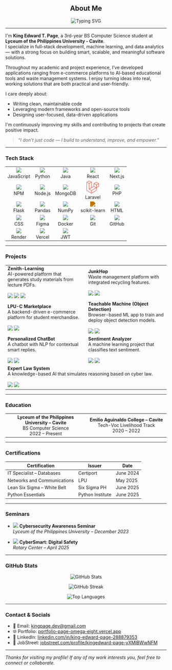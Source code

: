 <!-- About Me Section -->
<h2 align="center">About Me</h2>

<p align="center">
  <img src="https://readme-typing-svg.demolab.com?font=Fira+Code&weight=500&size=20&pause=1000&color=00D9FF&center=true&vCenter=true&width=600&lines=Developer+%7C+AI+Explorer+%7C+Clean+Code+Enthusiast;Solving+real-world+problems+through+technology;Always+learning%2C+always+building" alt="Typing SVG" />
</p>

---

I'm **King Edward T. Page**, a 3rd-year BS Computer Science student at **Lyceum of the Philippines University - Cavite**.  
I specialize in full-stack development, machine learning, and data analytics — with a strong focus on building smart, scalable, and meaningful software solutions.

Throughout my academic and project experience, I’ve developed applications ranging from e-commerce platforms to AI-based educational tools and waste management systems. I enjoy turning ideas into real, working solutions that are both practical and user-friendly.

I care deeply about:
- Writing clean, maintainable code  
- Leveraging modern frameworks and open-source tools  
- Designing user-focused, data-driven applications  

I'm continuously improving my skills and contributing to projects that create positive impact.

> *“I don’t just code — I build to understand, improve, and empower.”*

---

### Tech Stack

<table>
  <tr>
    <td align="center"><img src="https://cdn.jsdelivr.net/gh/devicons/devicon/icons/javascript/javascript-original.svg" width="40"/><br>JavaScript</td>
    <td align="center"><img src="https://cdn.jsdelivr.net/gh/devicons/devicon/icons/python/python-original.svg" width="40"/><br>Python</td>
    <td align="center"><img src="https://cdn.jsdelivr.net/gh/devicons/devicon/icons/java/java-original.svg" width="40"/><br>Java</td>
    <td align="center"><img src="https://cdn.jsdelivr.net/gh/devicons/devicon/icons/react/react-original.svg" width="40"/><br>React</td>
    <td align="center"><img src="https://cdn.jsdelivr.net/gh/devicons/devicon/icons/nextjs/nextjs-original.svg" width="40"/><br>Next.js</td>
  </tr>
  <tr>
    <td align="center"><img src="https://cdn.jsdelivr.net/gh/devicons/devicon/icons/npm/npm-original-wordmark.svg" width="40"/><br>NPM</td>
    <td align="center"><img src="https://cdn.jsdelivr.net/gh/devicons/devicon/icons/nodejs/nodejs-original.svg" width="40"/><br>Node.js</td>
    <td align="center"><img src="https://cdn.jsdelivr.net/gh/devicons/devicon/icons/mongodb/mongodb-original.svg" width="40"/><br>MongoDB</td>
    <td align="center"><img src="https://raw.githubusercontent.com/devicons/devicon/master/icons/laravel/laravel-original.svg" width="40"/><br>Laravel</td>
    <td align="center"><img src="https://cdn.jsdelivr.net/gh/devicons/devicon/icons/php/php-original.svg" width="40"/><br>PHP</td>
  </tr>
  <tr>
    <td align="center"><img src="https://cdn.jsdelivr.net/gh/devicons/devicon/icons/flask/flask-original.svg" width="40"/><br>Flask</td>
    <td align="center"><img src="https://cdn.jsdelivr.net/gh/devicons/devicon/icons/pandas/pandas-original.svg" width="40"/><br>Pandas</td>
    <td align="center"><img src="https://cdn.jsdelivr.net/gh/devicons/devicon/icons/numpy/numpy-original.svg" width="40"/><br>NumPy</td>
    <td align="center">
      <img src="https://cdn.jsdelivr.net/npm/simple-icons@v10/icons/scikitlearn.svg" width="40" style="filter: invert(57%) sepia(85%) saturate(506%) hue-rotate(358deg) brightness(92%) contrast(94%)"/><br>scikit-learn
    </td>
    <td align="center"><img src="https://cdn.jsdelivr.net/gh/devicons/devicon/icons/html5/html5-original.svg" width="40"/><br>HTML</td>
  </tr>
  <tr>
    <td align="center"><img src="https://cdn.jsdelivr.net/gh/devicons/devicon/icons/css3/css3-original.svg" width="40"/><br>CSS</td>
    <td align="center"><img src="https://cdn.jsdelivr.net/gh/devicons/devicon/icons/figma/figma-original.svg" width="40"/><br>Figma</td>
    <td align="center"><img src="https://cdn.jsdelivr.net/gh/devicons/devicon/icons/docker/docker-original.svg" width="40"/><br>Docker</td>
    <td align="center"><img src="https://cdn.jsdelivr.net/gh/devicons/devicon/icons/git/git-original.svg" width="40"/><br>Git</td>
    <td align="center"><img src="https://cdn.jsdelivr.net/gh/devicons/devicon/icons/github/github-original.svg" width="40"/><br>GitHub</td>
  </tr>
  <tr>
    <td align="center"><img src="https://raw.githubusercontent.com/detain/svg-logos/master/svg/render.svg" width="40"/><br>Render</td>
    <td align="center"><img src="https://www.svgrepo.com/show/327408/logo-vercel.svg" width="40"/><br>Vercel</td>
    <td align="center"><img src="https://jwt.io/img/pic_logo.svg" width="40"/><br>JWT</td>
  </tr>
</table>

---

### Projects

<div align="center">

<table>
  <tr>
    <td width="50%">
      <strong>Zenith-Learning</strong><br>
      AI-powered platform that generates study materials from lecture PDFs.<br><br>
      <img src="https://img.shields.io/badge/-Nuxt.js-00C58E?style=flat-square&logo=nuxtdotjs&logoColor=white"/>
      <img src="https://img.shields.io/badge/-Python-3776AB?style=flat-square&logo=python&logoColor=white"/>
      <img src="https://img.shields.io/badge/-Flask-000000?style=flat-square&logo=flask"/>
    </td>
    <td width="50%">
      <strong>JunkHop</strong><br>
      Waste management platform with integrated recycling features.<br><br>
      <img src="https://img.shields.io/badge/-Laravel-F9322C?style=flat-square&logo=laravel&logoColor=white"/>
      <img src="https://img.shields.io/badge/-Nuxt.js-00C58E?style=flat-square&logo=nuxtdotjs&logoColor=white"/>
    </td>
  </tr>
  <tr>
    <td>
      <strong>LPU-C Marketplace</strong><br>
      A backend-driven e-commerce platform for student merchandise.<br><br>
      <img src="https://img.shields.io/badge/-PHP-777BB4?style=flat-square&logo=php&logoColor=white"/>
      <img src="https://img.shields.io/badge/-MySQL-4479A1?style=flat-square&logo=mysql&logoColor=white"/>
    </td>
    <td>
      <strong>Teachable Machine (Object Detection)</strong><br>
      Browser-based ML app to train and deploy object detection models.<br><br>
      <img src="https://img.shields.io/badge/-TensorFlow-FF6F00?style=flat-square&logo=tensorflow&logoColor=white"/>
      <img src="https://img.shields.io/badge/-JavaScript-F7DF1E?style=flat-square&logo=javascript&logoColor=black"/>
    </td>
  </tr>
  <tr>
    <td>
      <strong>Personalized ChatBot</strong><br>
      A chatbot with NLP for contextual smart replies.<br><br>
      <img src="https://img.shields.io/badge/-Python-3776AB?style=flat-square&logo=python&logoColor=white"/>
      <img src="https://img.shields.io/badge/-NLP-006400?style=flat-square"/>
    </td>
    <td>
      <strong>Sentiment Analyzer</strong><br>
      A machine learning project that classifies text sentiment.<br><br>
      <img src="https://img.shields.io/badge/-scikit--learn-F7931E?style=flat-square&logo=scikitlearn&logoColor=white"/>
      <img src="https://img.shields.io/badge/-Python-3776AB?style=flat-square&logo=python&logoColor=white"/>
    </td>
  </tr>
  <tr>
    <td colspan="2">
      <strong>Expert Law System</strong><br>
      A knowledge-based AI that simulates reasoning based on cyber law.<br><br>
      <img src="https://img.shields.io/badge/-JavaScript-F7DF1E?style=flat-square&logo=javascript&logoColor=black"/>
      <img src="https://img.shields.io/badge/-Node.js-339933?style=flat-square&logo=nodedotjs&logoColor=white"/>
    </td>
  </tr>
</table>

</div>

---

### Education

<table>
  <tr>
    <td align="center" width="50%">
      <strong>Lyceum of the Philippines University – Cavite</strong><br>
      BS Computer Science<br>
      2022 – Present
    </td>
    <td align="center" width="50%">
      <strong>Emilio Aguinaldo College – Cavite</strong><br>
      Tech-Voc Livelihood Track<br>
      2020 – 2022
    </td>
  </tr>
</table>

---

### Certifications

| Certification | Issuer | Date |
|---------------|--------|------|
| IT Specialist – Databases | Certiport | June 2024 |
| Networks and Communications | LPU | May 2025 |
| Lean Six Sigma – White Belt | Six Sigma PH | June 2025 |
| Python Essentials | Python Institute | June 2025 |

---

### Seminars

- <img src="https://img.icons8.com/color/32/shield.png" width="18"/> **Cybersecurity Awareness Seminar**  
  *Lyceum of the Philippines University – December 2023*

- <img src="https://img.icons8.com/color/32/security-checked.png" width="18"/> **CyberSmart: Digital Safety**  
  *Rotary Center – April 2025*

---

### GitHub Stats

<p align="center">
  <img src="https://github-readme-stats.vercel.app/api?username=kingpage03&show_icons=true&theme=tokyonight&hide_border=true" alt="GitHub Stats" />
</p>

<p align="center">
  <img src="https://github-readme-streak-stats.herokuapp.com/?user=kingpage03&theme=tokyonight&hide_border=true" alt="GitHub Streak" />
</p>

<p align="center">
  <img src="https://github-readme-stats.vercel.app/api/top-langs/?username=kingpage03&layout=compact&theme=tokyonight&hide_border=true" alt="Top Languages" />
</p>

---

### Contact & Socials

- 📧 Email: [kingpage.dev@gmail.com](mailto:kingpage.dev@gmail.com)  
- 🌐 Portfolio: [portfolio-page-omega-eight.vercel.app](https://portfolio-page-omega-eight.vercel.app)  
- 💼 LinkedIn: [linkedin.com/in/king-edward-page-288879353](https://www.linkedin.com/in/king-edward-page-288879353)  
- 📄 JobStreet: [jobstreet.com/profile/kingedward-page-yXMlBWwNFM](https://ph.jobstreet.com/profile/kingedward-page-yXMlBWwNFM)

---

*Thanks for visiting my profile! If any of my work interests you, feel free to connect or collaborate.*

